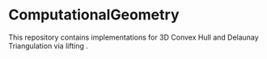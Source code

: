 # ComputationalGeometry
This repository contains implementations for 3D Convex Hull and Delaunay Triangulation via lifting .
